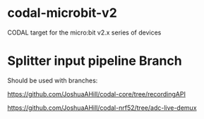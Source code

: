 # codal-microbit-v2
CODAL target for the micro:bit v2.x series of devices

# Splitter input pipeline Branch

Should be used with branches:

https://github.com/JoshuaAHill/codal-core/tree/recordingAPI

https://github.com/JoshuaAHill/codal-nrf52/tree/adc-live-demux

